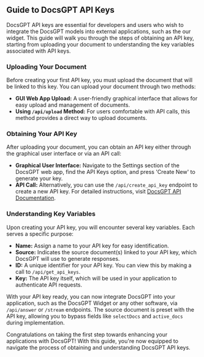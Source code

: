 ## Guide to DocsGPT API Keys

DocsGPT API keys are essential for developers and users who wish to integrate the  DocsGPT models into external applications, such as the our widget. This guide will walk you through the steps of obtaining an API key, starting from uploading your document to understanding the key variables associated with API keys.

### Uploading Your Document

Before creating your first API key, you must upload the document that will be linked to this key. You can upload your document through two methods:

- **GUI Web App Upload:** A user-friendly graphical interface that allows for easy upload and management of documents.
- **Using `/api/upload` Method:** For users comfortable with API calls, this method provides a direct way to upload documents.

### Obtaining Your API Key

After uploading your document, you can obtain an API key either through the graphical user interface or via an API call:

- **Graphical User Interface:** Navigate to the Settings section of the DocsGPT web app, find the API Keys option, and press 'Create New' to generate your key.
- **API Call:** Alternatively, you can use the `/api/create_api_key` endpoint to create a new API key. For detailed instructions, visit [DocsGPT API Documentation](https://docs.docsgpt.cloud/API/API-docs#8-apicreate_api_key).

### Understanding Key Variables

Upon creating your API key, you will encounter several key variables. Each serves a specific purpose:

- **Name:** Assign a name to your API key for easy identification.
- **Source:** Indicates the source document(s) linked to your API key, which DocsGPT will use to generate responses.
- **ID:** A unique identifier for your API key. You can view this by making a call to `/api/get_api_keys`.
- **Key:** The API key itself, which will be used in your application to authenticate API requests.

With your API key ready, you can now integrate DocsGPT into your application, such as the DocsGPT Widget or any other software, via `/api/answer` or `/stream` endpoints. The source document is preset with the API key, allowing you to bypass fields like `selectDocs` and `active_docs` during implementation.

Congratulations on taking the first step towards enhancing your applications with DocsGPT! With this guide, you're now equipped to navigate the process of obtaining and understanding DocsGPT API keys.
